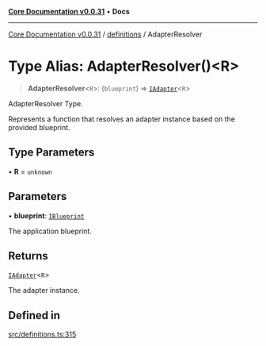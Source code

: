 [**Core Documentation v0.0.31**](../../README.md) • **Docs**

***

[Core Documentation v0.0.31](../../modules.md) / [definitions](../README.md) / AdapterResolver

# Type Alias: AdapterResolver()\<R\>

> **AdapterResolver**\<`R`\>: (`blueprint`) => [`IAdapter`](../interfaces/IAdapter.md)\<`R`\>

AdapterResolver Type.

Represents a function that resolves an adapter instance based on the provided blueprint.

## Type Parameters

• **R** = `unknown`

## Parameters

• **blueprint**: [`IBlueprint`](IBlueprint.md)

The application blueprint.

## Returns

[`IAdapter`](../interfaces/IAdapter.md)\<`R`\>

The adapter instance.

## Defined in

[src/definitions.ts:315](https://github.com/stonemjs/core/blob/40e6656006329b0d27f05f845f48db22a574f5ce/src/definitions.ts#L315)
